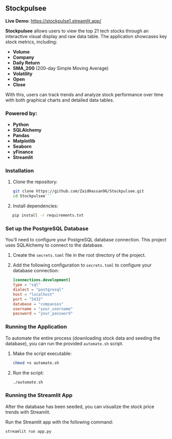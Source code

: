 ## Stockpulsee

**Live Demo**: https://stockpulse1.streamlit.app/

**Stockpulsee** allows users to view the top 21 tech stocks through an interactive visual display and raw data table. The application showcases key stock metrics, including:

- **Volume**
- **Company**
- **Daily Return**
- **SMA_200** (200-day Simple Moving Average)
- **Volatility**
- **Open**
- **Close**

With this, users can track trends and analyze stock performance over time with both graphical charts and detailed data tables.


### Powered by:

- **Python**
- **SQLAlchemy**
- **Pandas**
- **Matplotlib**
- **Seaborn**
- **yFinance**
- **Streamlit**



### Installation

1. Clone the repository:

   ```bash
   git clone https://github.com/ZaidHassan96/Stockpulsee.git
   cd Stockpulsee```
   
2. Install dependencies:
```bash
   pip install -r requirements.txt
```

### Set up the PostgreSQL Database

You’ll need to configure your PostgreSQL database connection. This project uses SQLAlchemy to connect to the database.

1. Create the `secrets.toml` file in the root directory of the project.

2. Add the following configuration to `secrets.toml` to configure your database connection:

   ```toml
   [connections.development]
   type = "sql"
   dialect = "postgresql"
   host = "localhost"
   port = "5432"
   database = "companies"
   username = "your_username"
   password = "your_password"


### Running the Application

To automate the entire process (downloading stock data and seeding the database), you can run the provided `automate.sh` script.

1. Make the script executable:

   ```bash
   chmod +x automate.sh
   ```

2. Run the script:
     ```bash
     ./automate.sh
     ```


### Running the Streamlit App

After the database has been seeded, you can visualize the stock price trends with Streamlit.

Run the Streamlit app with the following command:

```bash
streamlit run app.py
```
   
